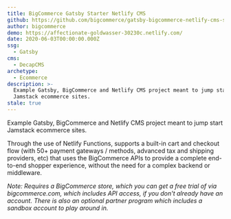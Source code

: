 ```yaml
---
title: BigCommerce Gatsby Starter Netlify CMS
github: https://github.com/bigcommerce/gatsby-bigcommerce-netlify-cms-starter
author: bigcommerce
demo: https://affectionate-goldwasser-30230c.netlify.com/
date: 2020-06-03T00:00:00.000Z
ssg:
  - Gatsby
cms:
  - DecapCMS
archetype:
  - Ecommerce
description: >-
  Example Gatsby, BigCommerce and Netlify CMS project meant to jump start
  Jamstack ecommerce sites.
stale: true
---
```


Example Gatsby, BigCommerce and Netlify CMS project meant to jump start Jamstack ecommerce sites.

Through the use of Netlify Functions, supports a built-in cart and checkout flow (with 50+ payment gateways / methods, advanced tax and shipping providers, etc) that uses the BigCommerce APIs to provide a complete end-to-end shopper experience, without the need for a complex backend or
middleware.

_Note: Requires a BigCommerce store, which you can get a free trial of via bigcommerce.com, which includes API access, if you don't already have an account. There is also an optional partner program which includes a sandbox account to play around in._
